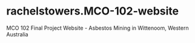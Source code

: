 # rachelstowers.MCO-102-website
MCO 102 Final Project Website - Asbestos Mining in Wittenoom, Western Australia
